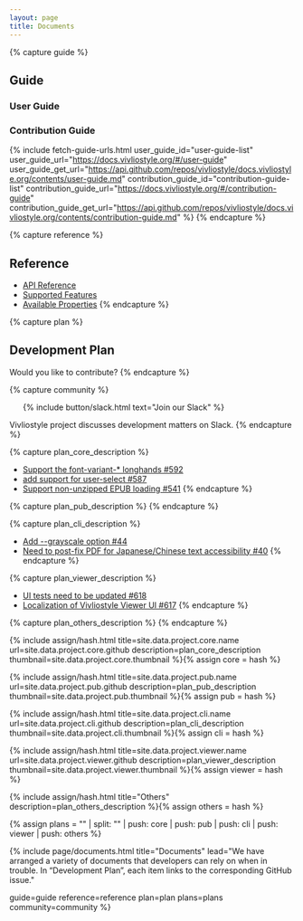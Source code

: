 ```yaml
---
layout: page
title: Documents
---
```



{% capture guide %}
## Guide

### User Guide

<ul id="user-guide-list"></ul>

### Contribution Guide

<ul id="contribution-guide-list"></ul>

{% include fetch-guide-urls.html
  user_guide_id="user-guide-list"
  user_guide_url="https://docs.vivliostyle.org/#/user-guide"
  user_guide_get_url="https://api.github.com/repos/vivliostyle/docs.vivliostyle.org/contents/user-guide.md"
  contribution_guide_id="contribution-guide-list"
  contribution_guide_url="https://docs.vivliostyle.org/#/contribution-guide"
  contribution_guide_get_url="https://api.github.com/repos/vivliostyle/docs.vivliostyle.org/contents/contribution-guide.md"
%}
{% endcapture %}


{% capture reference %}
## Reference

- [API Reference](https://docs.vivliostyle.org/#/api)
- [Supported Features](https://docs.vivliostyle.org/#/supported-features)
- [Available Properties](https://docs.vivliostyle.org/#/available-properties)
{% endcapture %}


{% capture plan %}
## Development Plan

Would you like to contribute?
{% endcapture %}


{% capture community %}
<ol class="list--medium">
  {% include button/slack.html text="Join our Slack" %}
</ol>

Vivliostyle project discusses development matters on Slack.
{% endcapture %}


{% capture plan_core_description %}
- [Support the font-variant-\* longhands #592](https://github.com/vivliostyle/vivliostyle.js/issues/592)
- [add support for user-select #587](https://github.com/vivliostyle/vivliostyle.js/issues/587)
- [Support non-unzipped EPUB loading #541](https://github.com/vivliostyle/vivliostyle.js/issues/541)
{% endcapture %}


{% capture plan_pub_description %}
{% endcapture %}


{% capture plan_cli_description %}
- [Add --grayscale option #44](https://github.com/vivliostyle/vivliostyle-cli/issues/44)
- [Need to post-fix PDF for Japanese/Chinese text accessibility #40](https://github.com/vivliostyle/vivliostyle-cli/issues/40)
{% endcapture %}


{% capture plan_viewer_description %}
- [UI tests need to be updated #618](https://github.com/vivliostyle/vivliostyle.js/issues/618)
- [Localization of Vivliostyle Viewer UI #617](https://github.com/vivliostyle/vivliostyle.js/issues/617)
{% endcapture %}


{% capture plan_others_description %}
{% endcapture %}


{% include assign/hash.html
  title=site.data.project.core.name
  url=site.data.project.core.github
  description=plan_core_description
  thumbnail=site.data.project.core.thumbnail
%}{% assign core = hash %}


{% include assign/hash.html
  title=site.data.project.pub.name
  url=site.data.project.pub.github
  description=plan_pub_description
  thumbnail=site.data.project.pub.thumbnail
%}{% assign pub = hash %}


{% include assign/hash.html
  title=site.data.project.cli.name
  url=site.data.project.cli.github
  description=plan_cli_description
  thumbnail=site.data.project.cli.thumbnail
%}{% assign cli = hash %}


{% include assign/hash.html
  title=site.data.project.viewer.name
  url=site.data.project.viewer.github
  description=plan_viewer_description
  thumbnail=site.data.project.viewer.thumbnail
%}{% assign viewer = hash %}


{% include assign/hash.html
  title="Others"
  description=plan_others_description
%}{% assign others = hash %}


{% assign plans = "" | split: "" | push: core | push: pub | push: cli | push: viewer | push: others %}


{% include page/documents.html
  title="Documents"
  lead="We have arranged a variety of documents that developers can rely on when in trouble. In “Development Plan”, each item links to the corresponding GitHub issue."

  guide=guide
  reference=reference
  plan=plan
  plans=plans
  community=community
%}
